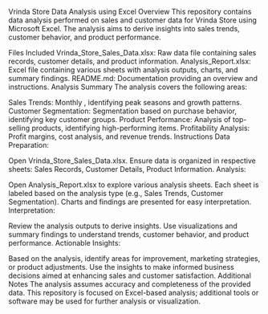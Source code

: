 Vrinda Store Data Analysis using Excel
Overview
This repository contains data analysis performed on sales and customer data for Vrinda Store using Microsoft Excel. The analysis aims to derive insights into sales trends, customer behavior, and product performance.

Files Included
Vrinda_Store_Sales_Data.xlsx: Raw data file containing sales records, customer details, and product information.
Analysis_Report.xlsx: Excel file containing various sheets with analysis outputs, charts, and summary findings.
README.md: Documentation providing an overview and instructions.
Analysis Summary
The analysis covers the following areas:

Sales Trends: Monthly , identifying peak seasons and growth patterns.
Customer Segmentation: Segmentation based on purchase behavior, identifying key customer groups.
Product Performance: Analysis of top-selling products, identifying high-performing items.
Profitability Analysis: Profit margins, cost analysis, and revenue trends.
Instructions
Data Preparation:

Open Vrinda_Store_Sales_Data.xlsx.
Ensure data is organized in respective sheets: Sales Records, Customer Details, Product Information.
Analysis:

Open Analysis_Report.xlsx to explore various analysis sheets.
Each sheet is labeled based on the analysis type (e.g., Sales Trends, Customer Segmentation).
Charts and findings are presented for easy interpretation.
Interpretation:

Review the analysis outputs to derive insights.
Use visualizations and summary findings to understand trends, customer behavior, and product performance.
Actionable Insights:

Based on the analysis, identify areas for improvement, marketing strategies, or product adjustments.
Use the insights to make informed business decisions aimed at enhancing sales and customer satisfaction.
Additional Notes
The analysis assumes accuracy and completeness of the provided data.
This repository is focused on Excel-based analysis; additional tools or software may be used for further analysis or visualization.

